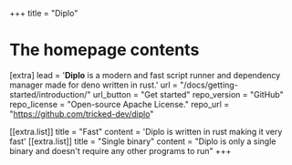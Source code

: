 +++
title = "Diplo"


# The homepage contents
[extra]
lead = '<b>Diplo</b> is a modern and fast script runner and dependency manager made for deno written in rust.'
url = "/docs/getting-started/introduction/"
url_button = "Get started"
repo_version = "GitHub"
repo_license = "Open-source Apache License."
repo_url = "https://github.com/tricked-dev/diplo"

[[extra.list]]
title = "Fast"
content = 'Diplo is written in rust making it very fast'
[[extra.list]]
title = "Single binary"
content = "Diplo is only a single binary and doesn't require any other programs to run"
+++
